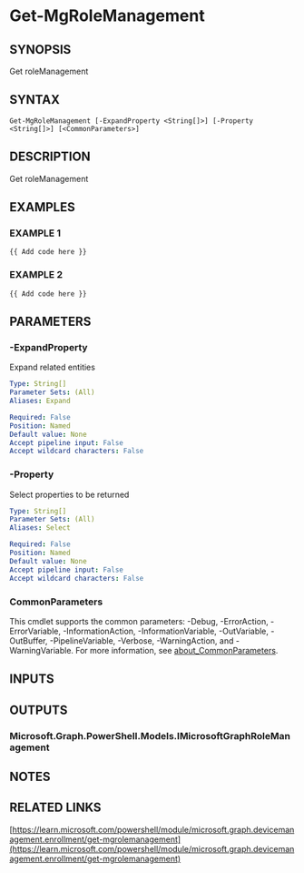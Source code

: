 ﻿---
external help file: Microsoft.Graph.DeviceManagement.Enrollment-help.xml
Module Name: Microsoft.Graph.DeviceManagement.Enrollment
online version: https://learn.microsoft.com/powershell/module/microsoft.graph.devicemanagement.enrollment/get-mgrolemanagement
schema: 2.0.0
---

# Get-MgRoleManagement

## SYNOPSIS
Get roleManagement

## SYNTAX

```
Get-MgRoleManagement [-ExpandProperty <String[]>] [-Property <String[]>] [<CommonParameters>]
```

## DESCRIPTION
Get roleManagement

## EXAMPLES

### EXAMPLE 1
```
{{ Add code here }}
```

### EXAMPLE 2
```
{{ Add code here }}
```

## PARAMETERS

### -ExpandProperty
Expand related entities

```yaml
Type: String[]
Parameter Sets: (All)
Aliases: Expand

Required: False
Position: Named
Default value: None
Accept pipeline input: False
Accept wildcard characters: False
```

### -Property
Select properties to be returned

```yaml
Type: String[]
Parameter Sets: (All)
Aliases: Select

Required: False
Position: Named
Default value: None
Accept pipeline input: False
Accept wildcard characters: False
```

### CommonParameters
This cmdlet supports the common parameters: -Debug, -ErrorAction, -ErrorVariable, -InformationAction, -InformationVariable, -OutVariable, -OutBuffer, -PipelineVariable, -Verbose, -WarningAction, and -WarningVariable. For more information, see [about_CommonParameters](http://go.microsoft.com/fwlink/?LinkID=113216).

## INPUTS

## OUTPUTS

### Microsoft.Graph.PowerShell.Models.IMicrosoftGraphRoleManagement
## NOTES

## RELATED LINKS

[https://learn.microsoft.com/powershell/module/microsoft.graph.devicemanagement.enrollment/get-mgrolemanagement](https://learn.microsoft.com/powershell/module/microsoft.graph.devicemanagement.enrollment/get-mgrolemanagement)

